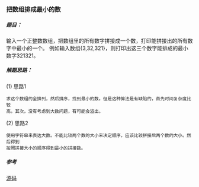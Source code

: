 ### 把数组排成最小的数

##### 题目：

输入一个正整数数组，把数组里的所有数字拼接成一个数，打印能拼接出的所有数字中最小的一个。
例如输入数组{3,32,321}，则打印出这三个数字能排成的最小数字321321。

##### 解题思路：

(1) 思路1

    求这个数组的全排列，然后排序，找到最小的数。但是这种算法是有缺陷的，首先时间复杂度比较
    高。其次，没有考虑到大数问题，有可能会溢出。

(2) 思路2

    使用字符串来表达大数。不能比较两个数的大小来决定顺序，应该比较拼接后两个数的大小。然后得到
    按照拼接大小的顺序得到最小的拼接数。

##### 参考

[源码](./Main.java)